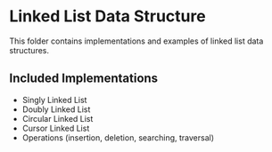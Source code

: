 # Linked List Data Structure

This folder contains implementations and examples of linked list data structures.

## Included Implementations

- Singly Linked List
- Doubly Linked List
- Circular Linked List
- Cursor Linked List
- Operations (insertion, deletion, searching, traversal)

